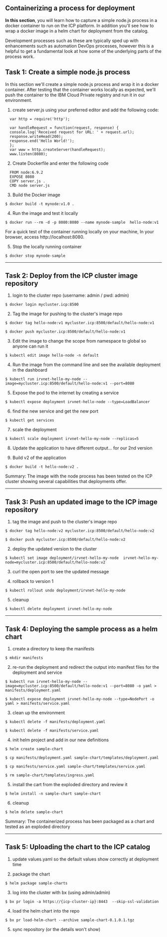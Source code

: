 
## Containerizing a process for deployment

**In this section**, you will learn how to capture a simple node.js process in a docker container to run on the ICP platform. In addition you'll see how to wrap a docker image in a helm chart for deployment from the catalog.

Development processes such as these are typically sped up with enhancements such as automation DevOps processes, however this is a helpful to get a fundamental look at how some of the underlying parts of the process work.

## Task 1: Create a simple node.js process

In this section we'll create a simple node.js process and wrap it in a docker container. After testing that the container works locally as expected, we'll push the container to the  IBM Cloud Private registry and run it in our environment.


1. create server.js using your preferred editor and add the following code:
```
  var http = require('http');

  var handleRequest = function(request, response) {
  console.log('Received request for URL: ' + request.url);
  response.writeHead(200);
  response.end('Hello World!');
  };
  var www = http.createServer(handleRequest);
  www.listen(8080);
```

2. Create Dockerfile and enter the following code

```
  FROM node:6.9.2
  EXPOSE 8080
  COPY server.js .
  CMD node server.js
```

3. Build the Docker image
```
$ docker build -t mynode:v1.0 .
```

4. Run the image and test it locally

```
$ docker run --rm -d -p 8080:8080 --name mynode-sample  hello-node:v1
```

  For a quick test of the container running locally on your machine, In your browser, access http://localhost:8080.  

5. Stop the locally running container

```  
$ docker stop mynode-sample
```


---

## Task 2: Deploy from the ICP cluster image repository

1. login to the cluster repo (username: admin / pwd: admin)

```
$ docker login mycluster.icp:8500
```


2. Tag the image for pushing to the cluster's image repo

```
$ docker tag hello-node:v1 mycluster.icp:8500/default/hello-node:v1

$ docker push mycluster.icp:8500/default/hello-node:v1
```


3. Edit the image to change the scope from namespace to global so anyone can run it

```
$ kubectl edit image hello-node -n default

```

4. Run the image from the command line and see the available deployment in the dashboard

```
$ kubectl run irvnet-hello-my-node --image=mycluster.icp:8500/default/hello-node:v1 --port=8080
```


5. Expose the pod to the internet by creating a service

```
$ kubectl expose deployment irvnet-hello-node --type=LoadBalancer
```


6. find the new service and get the new port

```
$ kubectl get services

```


7. scale the deployment

```
$ kubectl scale deployment irvnet-hello-my-node --replicas=5

```

8. Update the application to have different output... for our 2nd version

9. Build v2 of the application

```
$ docker build -t hello-node:v2 .

```

Summary: The image with the node process has been tested on the ICP cluster showing several capabilities that deployments offer.

---

## Task 3:  Push an updated image to the ICP image repository

1. tag the image and push to the cluster's image repo

```
$ docker tag hello-node:v2 mycluster.icp:8500/default/hello-node:v2

$ docker push mycluster.icp:8500/default/hello-node:v2

```

2. deploy the updated version to the cluster
```
$ kubectl set image deployment/irvnet-hello-my-node  irvnet-hello-my-node=mycluster.icp:8500/default/hello-node:v2

```

3. curl the open port to see the updated message

4. rollback to version 1
```
$ kubectl rollout undo deployment/irvnet-hello-my-node

```

5. cleanup
```
$ kubectl delete deployment irvnet-hello-my-node

```

---

## Task 4: Deploying the sample process as a helm chart

1. create a directory to keep the manifests
```
$ mkdir manifests

```

2. re-run the deployment and redirect the output into manifest files for the deployment and service
```
$ kubectl run irvnet-hello-my-node --image=mycluster.icp:8500/default/hello-node:v1 --port=8080 -o yaml >  manifests/deployment.yaml

$ kubectl expose deployment irvnet-hello-my-node --type=NodePort -o yaml > manifests/service.yaml
```

3. clean up the environment
```
$ kubectl delete -f manifests/deployment.yaml

$ kubectl delete -f manifests/service.yaml
```

4. init helm project and add in our new definitions
```
$ helm create sample-chart

$ cp manifests/deployment.yaml sample-chart/templates/deployment.yaml

$ cp manifests/service.yaml sample-chart/templates/service.yaml

$ rm sample-chart/templates/ingress.yaml

```

5. install the cart from the exploded directory and review it
```
$ helm install -n sample-chart sample-chart

```

6. cleanup
```
$ helm delete sample-chart

```

Summary: The containerized process has been packaged as a chart and tested as an exploded directory

---

## Task 5: Uploading the chart to the ICP catalog

1. update values.yaml so the default values show correctly at deployment time

2. package the chart

```
$ helm package sample-charts
```

3. log into the cluster with bx (using admin/admin)

```
$ bx pr login -a https://{icp-cluster-ip}:8443  --skip-ssl-validation
```

4. load the helm chart into the repo

```
$ bx pr load-helm-chart --archive sample-chart-0.1.0.1.tgz
```

5. sync repository (or the details won't show)
